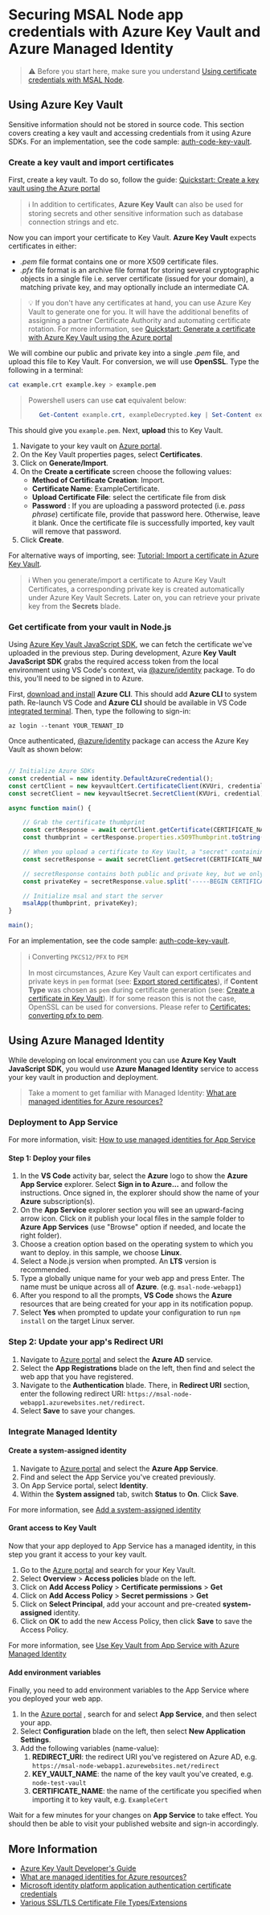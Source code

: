 # Securing MSAL Node app credentials with Azure Key Vault and Azure Managed Identity

> :warning: Before you start here, make sure you understand [Using certificate credentials with MSAL Node](./certificate-credentials.md).

## Using Azure Key Vault

Sensitive information should not be stored in source code. This section covers creating a key vault and accessing credentials from it using Azure SDKs. For an implementation, see the code sample: [auth-code-key-vault](../../../samples/msal-node-samples/auth-code-key-vault).

### Create a key vault and import certificates

First, create a key vault. To do so, follow the guide: [Quickstart: Create a key vault using the Azure portal](https://docs.microsoft.com/azure/key-vault/general/quick-create-portal#create-a-vault)

> :information_source: In addition to certificates, **Azure Key Vault** can also be used for storing secrets and other sensitive information such as database connection strings and etc.

Now you can import your certificate to Key Vault. **Azure Key Vault** expects certificates in either:

-   _.pem_ file format contains one or more X509 certificate files.
-   _.pfx_ file format is an archive file format for storing several cryptographic objects in a single file i.e. server certificate (issued for your domain), a matching private key, and may optionally include an intermediate CA.

> :bulb: If you don't have any certificates at hand, you can use Azure Key Vault to generate one for you. It will have the additional benefits of assigning a partner Certificate Authority and automating certificate rotation. For more information, see [Quickstart: Generate a certificate with Azure Key Vault using the Azure portal](https://docs.microsoft.com/azure/key-vault/certificates/quick-create-portal)

We will combine our public and private key into a single _.pem_ file, and upload this file to Key Vault. For conversion, we will use **OpenSSL**. Type the following in a terminal:

```bash
cat example.crt example.key > example.pem
```

> Powershell users can use **cat** equivalent below:
>
> ```powershell
>    Get-Content example.crt, exampleDecrypted.key | Set-Content example.pem
> ```

This should give you `example.pem`. Next, **upload** this to Key Vault.

1. Navigate to your key vault on [Azure portal](https://portal.azure.com).
1. On the Key Vault properties pages, select **Certificates**.
1. Click on **Generate/Import**.
1. On the **Create a certificate** screen choose the following values:
    - **Method of Certificate Creation**: Import.
    - **Certificate Name**: ExampleCertificate.
    - **Upload Certificate File**: select the certificate file from disk
    - **Password** : If you are uploading a password protected (i.e. _pass phrase_) certificate file, provide that password here. Otherwise, leave it blank. Once the certificate file is successfully imported, key vault will remove that password.
1. Click **Create**.

For alternative ways of importing, see: [Tutorial: Import a certificate in Azure Key Vault](https://docs.microsoft.com/azure/key-vault/certificates/tutorial-import-certificate).

> :information_source: When you generate/import a certificate to Azure Key Vault Certificates, a corresponding private key is created automatically under Azure Key Vault Secrets. Later on, you can retrieve your private key from the **Secrets** blade.

### Get certificate from your vault in Node.js

Using [Azure Key Vault JavaScript SDK](https://docs.microsoft.com/javascript/api/overview/azure/keyvault-certificates-readme?view=azure-node-latest), we can fetch the certificate we've uploaded in the previous step. During development, Azure **Key Vault JavaScript SDK** grabs the required access token from the local environment using VS Code's context, via [@azure/identity](https://docs.microsoft.com/javascript/api/overview/azure/identity-readme?view=azure-node-latest) package. To do this, you'll need to be signed in to Azure.

First, [download and install](https://docs.microsoft.com/cli/azure/install-azure-cli) **Azure CLI**. This should add **Azure CLI** to system path. Re-launch VS Code and **Azure CLI** should be available in VS Code [integrated terminal](https://code.visualstudio.com/docs/editor/integrated-terminal). Then, type the following to sign-in:

```console
az login --tenant YOUR_TENANT_ID
```

Once authenticated, [@azure/identity](https://docs.microsoft.com/javascript/api/overview/azure/identity-readme?view=azure-node-latest) package can access the Azure Key Vault as shown below:

```JavaScript

// Initialize Azure SDKs
const credential = new identity.DefaultAzureCredential();
const certClient = new keyvaultCert.CertificateClient(KVUri, credential);
const secretClient = new keyvaultSecret.SecretClient(KVUri, credential);

async function main() {

    // Grab the certificate thumbprint
    const certResponse = await certClient.getCertificate(CERTIFICATE_NAME);
    const thumbprint = certResponse.properties.x509Thumbprint.toString('hex').toUpperCase();

    // When you upload a certificate to Key Vault, a "secret" containing your private key is automatically created
    const secretResponse = await secretClient.getSecret(CERTIFICATE_NAME);

    // secretResponse contains both public and private key, but we only need the private key
    const privateKey = secretResponse.value.split('-----BEGIN CERTIFICATE-----\n')[0]

    // Initialize msal and start the server
    msalApp(thumbprint, privateKey);
}

main();
```

For an implementation, see the code sample: [auth-code-key-vault](../../../samples/msal-node-samples/auth-code-key-vault).

> :information_source: Converting `PKCS12/PFX` to `PEM`
>
> In most circumstances, Azure Key Vault can export certificates and private keys in `pem` format (see: [Export stored certificates](https://docs.microsoft.com/azure/key-vault/certificates/how-to-export-certificate?tabs=azure-cli#export-stored-certificates)), if **Content Type** was chosen as `pem` during certificate generation (see: [Create a certificate in Key Vault](https://docs.microsoft.com/azure/key-vault/certificates/tutorial-rotate-certificates#create-a-certificate-in-key-vault)). If for some reason this is not the case, OpenSSL can be used for conversions. Please refer to [Certificates: converting pfx to pem](./certificate-credentials.md#optional-converting-pfx-to-pem).

## Using Azure Managed Identity

While developing on local environment you can use **Azure Key Vault JavaScript SDK**, you would use **Azure Managed Identity** service to access your key vault in production and deployment.

> Take a moment to get familiar with Managed Identity: [What are managed identities for Azure resources?](https://docs.microsoft.com/azure/active-directory/managed-identities-azure-resources/overview#how-a-system-assigned-managed-identity-works-with-an-azure-vm)

### Deployment to App Service

For more information, visit: [How to use managed identities for App Service](https://docs.microsoft.com/azure/app-service/overview-managed-identity?context=%2Fazure%2Factive-directory%2Fmanaged-identities-azure-resources%2Fcontext%2Fmsi-context&tabs=dotnet)

#### Step 1: Deploy your files

1. In the **VS Code** activity bar, select the **Azure** logo to show the **Azure App Service** explorer. Select **Sign in to Azure...** and follow the instructions. Once signed in, the explorer should show the name of your **Azure** subscription(s).
2. On the **App Service** explorer section you will see an upward-facing arrow icon. Click on it publish your local files in the sample folder to **Azure App Services** (use "Browse" option if needed, and locate the right folder).
3. Choose a creation option based on the operating system to which you want to deploy. in this sample, we choose **Linux**.
4. Select a Node.js version when prompted. An **LTS** version is recommended.
5. Type a globally unique name for your web app and press Enter. The name must be unique across all of **Azure**. (e.g. `msal-node-webapp1`)
6. After you respond to all the prompts, **VS Code** shows the **Azure** resources that are being created for your app in its notification popup.
7. Select **Yes** when prompted to update your configuration to run `npm install` on the target Linux server.

### Step 2: Update your app's Redirect URI

1. Navigate to [Azure portal](https://portal.azure.com) and select the **Azure AD** service.
1. Select the **App Registrations** blade on the left, then find and select the web app that you have registered.
1. Navigate to the **Authentication** blade. There, in **Redirect URI** section, enter the following redirect URI: `https://msal-node-webapp1.azurewebsites.net/redirect`.
1. Select **Save** to save your changes.

### Integrate Managed Identity

#### Create a system-assigned identity

1. Navigate to [Azure portal](https://portal.azure.com) and select the **Azure App Service**.
1. Find and select the App Service you've created previously.
1. On App Service portal, select **Identity**.
1. Within the **System assigned** tab, switch **Status** to **On**. Click **Save**.

For more information, see [Add a system-assigned identity](https://docs.microsoft.com/azure/app-service/overview-managed-identity?tabs=dotnet#add-a-system-assigned-identity)

#### Grant access to Key Vault

Now that your app deployed to App Service has a managed identity, in this step you grant it access to your key vault.

1. Go to the [Azure portal](https://portal.azure.com) and search for your Key Vault.
1. Select **Overview** > **Access policies** blade on the left.
1. Click on **Add Access Policy** > **Certificate permissions** > **Get**
1. Click on **Add Access Policy** > **Secret permissions** > **Get**
1. Click on **Select Principal**, add your account and pre-created **system-assigned** identity.
1. Click on **OK** to add the new Access Policy, then click **Save** to save the Access Policy.

For more information, see [Use Key Vault from App Service with Azure Managed Identity](https://docs.microsoft.com/samples/azure-samples/app-service-msi-keyvault-dotnet/keyvault-msi-appservice-sample/)

#### Add environment variables

Finally, you need to add environment variables to the App Service where you deployed your web app.

1. In the [Azure portal](https://portal.azure.com) , search for and select **App Service**, and then select your app.
1. Select **Configuration** blade on the left, then select **New Application Settings**.
1. Add the following variables (name-value):
    1. **REDIRECT_URI**: the redirect URI you've registered on Azure AD, e.g. `https://msal-node-webapp1.azurewebsites.net/redirect`
    1. **KEY_VAULT_NAME**: the name of the key vault you've created, e.g. `node-test-vault`
    1. **CERTIFICATE_NAME**: the name of the certificate you specified when importing it to key vault, e.g. `ExampleCert`

Wait for a few minutes for your changes on **App Service** to take effect. You should then be able to visit your published website and sign-in accordingly.

## More Information

-   [Azure Key Vault Developer's Guide](https://docs.microsoft.com/azure/key-vault/general/developers-guide)
-   [What are managed identities for Azure resources?](https://docs.microsoft.com/azure/active-directory/managed-identities-azure-resources/overview)
-   [Microsoft identity platform application authentication certificate credentials](https://docs.microsoft.com/azure/active-directory/develop/active-directory-certificate-credentials)
-   [Various SSL/TLS Certificate File Types/Extensions](https://docs.microsoft.com/archive/blogs/kaushal/various-ssltls-certificate-file-typesextensions)
